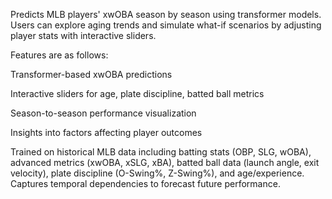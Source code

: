 
Predicts MLB players' xwOBA season by season using transformer models. Users can explore aging trends and simulate what-if scenarios by adjusting player stats with interactive sliders.

Features are as follows:

  Transformer-based xwOBA predictions
  
  Interactive sliders for age, plate discipline, batted ball metrics
  
  Season-to-season performance visualization
  
  Insights into factors affecting player outcomes

Trained on historical MLB data including batting stats (OBP, SLG, wOBA), advanced metrics (xwOBA, xSLG, xBA), batted ball data (launch angle, exit velocity), plate discipline (O-Swing%, Z-Swing%), and age/experience. Captures temporal dependencies to forecast future performance.
